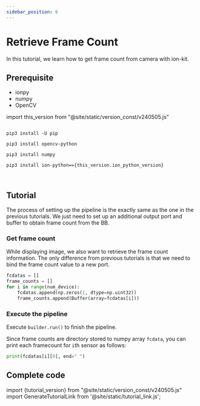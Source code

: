 ```yaml
---
sidebar_position: 6
---
```


# Retrieve Frame Count

In this tutorial, we learn how to get frame count from camera with ion-kit.

## Prerequisite

* ionpy 
* numpy
* OpenCV

import this_version from "@site/static/version_const/v240505.js"

<pre>
<code class="language-bash">
pip3 install -U pip<br />
pip3 install opencv-python<br />
pip3 install numpy<br />
pip3 install ion-python=={this_version.ion_python_version}<br />
</code>
</pre>

## Tutorial

The process of setting up the pipeline is the exactly same as the one in the previous tutorials. We just need to set up an additional output port and buffer to obtain frame count from the BB.

### Get frame count 

While displaying image, we also want to retrieve the frame count information. The only difference from previous tutorials is that we need to bind the frame count value to a new port.

```python
fcdatas = []
frame_counts = []
for i in range(num_device):
    fcdatas.append(np.zeros(1, dtype=np.uint32))
    frame_counts.append(Buffer(array=fcdatas[i]))
```


### Execute the pipeline

Execute `builder.run()` to finish the pipeline.

Since frame counts are directory stored to numpy array `fcdata`, you can print each framecount for `i`th sensor as follows:

```python
print(fcdatas[i][0], end=" ")
```


## Complete code

import {tutorial_version} from "@site/static/version_const/v240505.js"
import GenerateTutorialLink from '@site/static/tutorial_link.js';

<GenerateTutorialLink language="python" tag={tutorial_version} tutorialfile="tutorial3_getting_frame_count" />